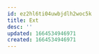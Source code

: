 ```yaml
---
id: ez2hl6ti04uwbjdlh2woc5k
title: Ext
desc: ''
updated: 1664534946971
created: 1664534946971
---
```

